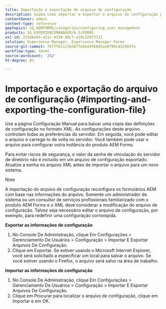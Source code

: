 ```yaml
---
title: Importação e exportação do arquivo de configuração
description: Saiba como importar e exportar o arquivo de configuração para editar as preferências do servidor ou configurar outra instância do produto AEM Forms.
contentOwner: admin
content-type: reference
geptopics: SG_AEMFORMS/categories/configuring_user_management
products: SG_EXPERIENCEMANAGER/6.5/FORMS
exl-id: 225dbeb5-a21c-4338-98c7-e10c32973721
solution: Experience Manager, Experience Manager Forms
source-git-commit: 76fffb11c56dbf7ebee9f6805ae0799cd32985fe
workflow-type: tm+mt
source-wordcount: '252'
ht-degree: 0%

---
```


# Importação e exportação do arquivo de configuração {#importing-and-exporting-the-configuration-file}

Use a página Configuração Manual para baixar uma cópia das definições de configuração no formato XML. As configurações deste arquivo controlam todas as preferências do servidor. Em seguida, você pode editar o arquivo e carregá-lo de volta no servidor. Você também pode usar o arquivo para configurar outra instância do produto AEM Forms.

Para evitar riscos de segurança, o valor da senha de vinculação do servidor de diretório não é incluído em um arquivo de configuração exportado. Atualize a senha no arquivo XML antes de importar o arquivo para um novo sistema.

>[!NOTE]
>
>A importação do arquivo de configuração reconfigura os formulários AEM com base nas informações do arquivo. Somente um administrador de sistema ou um consultor de serviços profissionais familiarizado com o produto AEM Forms e o XML deve considerar a modificação do arquivo de configuração. Talvez seja necessário editar o arquivo de configuração, por exemplo, para redefinir uma configuração corrompida.

**Exportar as informações de configuração**

1. No Console De Administração, clique Em Configurações > Gerenciamento De Usuários > Configuração > Importar E Exportar Arquivos De Configuração.
1. Clique em Exportar. Se estiver usando o Microsoft Internet Explorer, você será solicitado a especificar um local para salvar o arquivo. Se você estiver usando o Firefox, o arquivo será salvo na área de trabalho.

**Importar as informações de configuração**

1. No Console De Administração, clique Em Configurações > Gerenciamento De Usuários > Configuração > Importar E Exportar Arquivos De Configuração.
1. Clique em Procurar para localizar o arquivo de configuração, clique em Importar e em OK.
